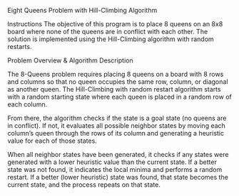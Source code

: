 Eight Queens Problem with Hill-Climbing Algorithm

Instructions
The objective of this program is to place 8 queens on an 8x8 board where none of the queens are in conflict with each other. 
The solution is implemented using the Hill-Climbing algorithm with random restarts.

Problem Overview & Algorithm Description

The 8-Queens problem requires placing 8 queens on a board with 8 rows and columns so that no queen occupies the same row, column, or diagonal as another queen. 
The Hill-Climbing with random restart algorithm starts with a random starting state where each queen is placed in a random row of each column.

From there, the algorithm checks if the state is a goal state (no queens are in conflict). 
If not, it evaluates all possible neighbor states by moving each column’s queen through the rows of its column and generating a heuristic value for each of those states.

When all neighbor states have been generated, it checks if any states were generated with a lower heuristic value than the current state. 
If a better state was not found, it indicates the local minima and performs a random restart. 
If a better (lower heuristic) state was found, that state becomes the current state, and the process repeats on that state.
